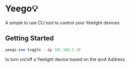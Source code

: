 # Yeego💡

A simple to use CLI tool to control your Yeelight devices

## Getting Started

```powershell
yeego.exe toggle --ip 192.168.2.20
```

to turn on/off a Yeelight device based on the Ipv4 Address